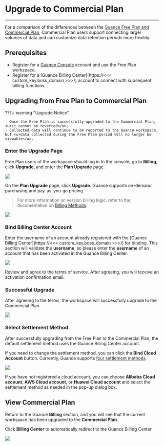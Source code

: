 # Upgrade to Commercial Plan
---

For a comparison of the differences between the [Guance Free Plan and Commercial Plan](../plans/trail.md#trail-vs-commercial), Commercial Plan users support connecting larger volumes of data and can customize data retention periods more flexibly.

## Prerequisites

- Register for a [Guance Console](https://console.guance.com/) account and use the Free Plan workspace.
- Register for a [Guance Billing Center](https://<<< custom_key.boss_domain >>>/) account to connect with subsequent billing functions.

## Upgrading from Free Plan to Commercial Plan

???+ warning "Upgrade Notice"

    - Once the Free Plan is successfully upgraded to the Commercial Plan, <u>it cannot be reverted</u>;
    - Collected data will continue to be reported to the Guance workspace, but <u>data collected during the Free Plan period will no longer be viewable</u>.

### Enter the Upgrade Page

Free Plan users of the workspace should log in to the console, go to **Billing**, click **Upgrade**, and enter the **Plan Upgrade** page.

![](img/9.upgrade_1.png)

On the **Plan Upgrade** page, click **Upgrade**. Guance supports on-demand purchasing and pay-as-you-go pricing.

> For more information on version billing logic, refer to the documentation on [Billing Methods](../billing-method/index.md).

![](img/9.upgrade_2.png)

### Bind Billing Center Account

Enter the username of an account already registered with the [Guance Billing Center](https://<<< custom_key.boss_domain >>>/) for binding. This section will validate the **username**, so please enter the **username** of an account that has been activated in the Guance Billing Center.

![](img/0626.png)

Review and agree to the terms of service. After agreeing, you will receive an activation confirmation email.

### Successful Upgrade

After agreeing to the terms, the workspace will successfully upgrade to the Commercial Plan.

![](img/9.upgrade_5.png)

### Select Settlement Method

After successfully upgrading from the Free Plan to the Commercial Plan, the default settlement method uses the Guance Billing Center account.

If you need to change the settlement method, you can click the **Bind Cloud Account** button. Currently, Guance supports [four settlement methods](./billing-account/index.md).

![](img/1.upgrade_account.png)

If you have not registered a cloud account, you can choose **Alibaba Cloud account**, **AWS Cloud account**, or **Huawei Cloud account** and select the settlement method as needed in the pop-up dialog box.

<!--
![](img/9.upgrade_7.png)

If you choose to use the Guance account for settlement, you can close the **Change Settlement Method** dialog box directly. You can also change the settlement method under **Workspace Management** in the Guance Billing Center.

![](img/9.upgrade_9.png)
-->

## View Commercial Plan

Return to the Guance **Billing** section, and you will see that the current workspace has been upgraded to the **Commercial Plan**.

Click **Billing Center** to automatically redirect to the Guance Billing Center.

![](img/9.upgrade_10.png)